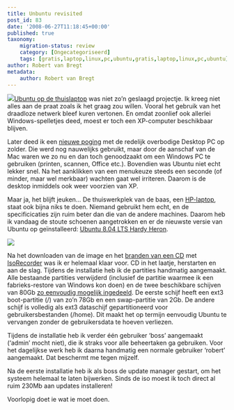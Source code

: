 ```yaml
---
title: Unbuntu revisited
post_id: 83
date: '2008-06-27T11:18:45+00:00'
published: true
taxonomy:
    migration-status: review
    category: [Ongecategoriseerd]
    tags: [gratis,laptop,linux,pc,ubuntu,gratis,laptop,linux,pc,ubuntu]
author: Robert van Bregt
metadata:
    author: Robert van Bregt
---
```

![](/images/2008/02/ubuntu.png?w=96)[Ubuntu op de thuislaptop](http://breggologisch.wordpress.com/2007/08/12/ubuntu-op-de-laptop-van-de-familie/) was niet zo’n geslaagd projectje. Ik kreeg niet alles aan de praat zoals ik het graag zou willen. Vooral het gebruik van het draadloze netwerk bleef kuren vertonen. En omdat zoonlief ook allerlei Windows-spelletjes deed, moest er toch een XP-computer beschikbaar blijven.

Later deed ik een [nieuwe poging](http://breggologisch.wordpress.com/2007/12/30/ubuntu-opnieuw/) met de redelijk overbodige Desktop PC op zolder. Die werd nog nauwelijks gebruikt, maar door de aanschaf van de Mac waren we zo nu en dan toch genoodzaakt om een Windows PC te gebruiken (printen, scannen, Office etc.). Bovendien was Ubuntu niet echt lekker snel. Na het aanklikken van een menukeuze steeds een seconde (of minder, maar wel merkbaar) wachten gaat wel irriteren. Daarom is de desktop inmiddels ook weer voorzien van XP.

Maar ja, het blijft jeuken… De thuiswerkplek van de baas, een [HP-laptop](http://h10025.www1.hp.com/ewfrf/wc/product?product=1847380&lc=nl&cc=nl "HP dv8288ea"), staat ook bijna niks te doen. Niemand gebruikt hem echt, en de specificicaties zijn ruim beter dan die van de andere machines. Daarom heb ik vandaag de stoute schoenen aangetrokken en er de nieuwste versie van Ubuntu op geïnstalleerd: [Ubuntu 8.04 LTS Hardy Heron](http://www.ubuntu.com/getubuntu).

[![](/images/2008/06/dv8000.jpg?w=300)](/images/2008/06/dv8000.jpg)

Na het downloaden van de image en het [branden van een CD](http://www.petri.co.il/how_to_write_iso_files_to_cd.htm) met [IsoRecorder](http://isorecorder.alexfeinman.com/isorecorder.htm) was ik er helemaal klaar voor. CD in het laatje, herstarten en aan de slag. Tijdens de installatie heb ik de partities handmatig aangemaakt. Alle bestaande partities verwijderd (inclusief de partitie waarmee ik een fabrieks-restore van Windows kon doen) en de twee beschikbare schijven van 80Gb [zo eenvoudig mogelijk ingedeeld](http://www.psychocats.net/ubuntu/partitioning). De eerste schijf heeft een ext3 boot-partitie (/) van zo’n 78Gb en een swap-partitie van 2Gb. De andere schijf is volledig als ext3 dataschijf gepartitioneerd voor gebruikersbestanden (/home). Dit maakt het op termijn eenvoudig Ubuntu te vervangen zonder de gebruikersdata te hoeven verliezen.

Tijdens de installatie heb ik verder één gebruiker ‘boss’ aangemaakt (‘admin’ mocht niet), die ik straks voor alle beheertaken ga gebruiken. Voor het dagelijkse werk heb ik daarna handmatig een normale gebruiker ‘robert’ aangemaakt. Dat beschermt me tegen mijzelf.

Na de eerste installatie heb ik als boss de update manager gestart, om het systeem helemaal te laten bijwerken. Sinds de iso moest ik toch direct al ruim 230Mb aan updates installeren!

Voorlopig doet ie wat ie moet doen.